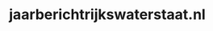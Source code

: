 ---
layout: post
title:  "jaarberichtrijkswaterstaat.nl"
internal_url:  "/dutchgov/jaarberichtrijkswaterstaat.nl.html"
subdomains_count: 0
all_subdomains_count: 7
urls_count: 0
ssl_rank: 0
http_rank: 0
url_link: /data/jaarberichtrijkswaterstaat.nl/urls.txt
all_subdomains_link: /data/jaarberichtrijkswaterstaat.nl/all_subdomains.txt
subdomains_link: /data/jaarberichtrijkswaterstaat.nl/subdomains.txt
categories: dutchgov
---